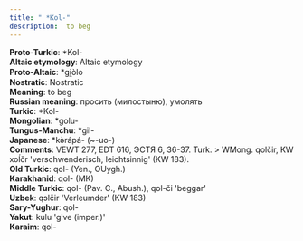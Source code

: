 ```yaml
---
title: " *Kol-"
description:  to beg
---
```


<strong>Proto-Turkic</strong>:  *Kol-<br>
<strong>Altaic etymology</strong>:  Altaic etymology<br>
<strong> Proto-Altaic</strong>:  *gi̯òlo<br>
<strong>Nostratic</strong>:  Nostratic<br>
<strong>Meaning</strong>:  to beg<br>
<strong>Russian meaning</strong>:  просить (милостыню), умолять<br>
<strong>Turkic</strong>:  *Kol-<br>
<strong>Mongolian</strong>:  *golu-<br>
<strong>Tungus-Manchu</strong>:  *gil-<br>
<strong>Japanese</strong>:  *kǝ̀rápá- (~-uo-)<br>
<strong>Comments</strong>:  VEWT 277, EDT 616, ЭСТЯ 6, 36-37. Turk. > WMong. qolčir, KW xoĺčr 'verschwenderisch, leichtsinnig' (KW 183).<br>
<strong>Old Turkic</strong>:  qol- (Yen., OUygh.)<br>
<strong>Karakhanid</strong>:  qol- (MK)<br>
<strong>Middle Turkic</strong>:  qol- (Pav. C., Abush.), qol-či 'beggar'<br>
<strong>Uzbek</strong>:  qɔlčir 'Verleumder' (KW 183)<br>
<strong>Sary-Yughur</strong>:  qol-<br>
<strong>Yakut</strong>:  kulu 'give (imper.)'<br>
<strong>Karaim</strong>:  qol-<br>


